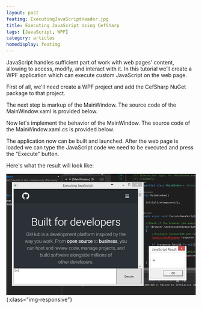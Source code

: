 ```yaml
---
layout: post
featimg: ExecutingJavaScriptHeader.jpg
title: Executing JavaScript Using CefSharp
tags: [JavaScript, WPF]
category: articles
homedisplay: featimg
---
```

JavaScript handles sufficient part of work with web pages' content, allowing to access, modify, and interact with it.
In this tutorial we’ll create a WPF application which can execute custom JavaScript on the web page.

First of all, we'll need create a WPF project and add the CefSharp NuGet package to that project.

The next step is markup of the MainWindow. The source code of the MainWindow.xaml is provided below.

<script src="https://gist.github.com/cefsharptutorials/2c47cbe1fc51c7f1aa19b98cc034e2dc.js"></script>

Now let's implement the behavior of the MainWindow. The source code of the MainWindow.xaml.cs is provided below.

<script src="https://gist.github.com/cefsharptutorials/2dc0fee571fdfa4d25c19804bd5e8a2a.js"></script>

The application now can be built and launched. After the web page is loaded we can type the JavaScript code we need to be executed and press the “Execute” button.

Here's what the result will look like:

![image-title-here](/img/ExecutingJavaScriptOutput.png){:class="img-responsive"}
